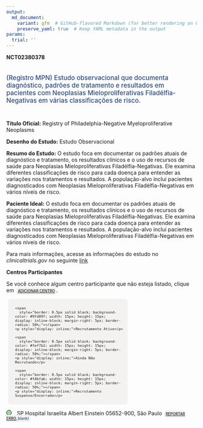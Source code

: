 ```yaml
---
output: 
  md_document:
    variant: gfm  # GitHub-flavored Markdown (for better rendering on GitHub)
    preserve_yaml: true  # Keep YAML metadata in the output
params:
  trial: ''
---
```


**NCT02380378**

<div style="padding: 5px 5px 5px 0px; font-size: 1.20em; font-weight: 500; color: #2E4A7F; text-align: left; margin-bottom: 20px">

(Registro MPN) Estudo observacional que documenta diagnóstico, padrões
de tratamento e resultados em pacientes com Neoplasias
Mieloproliferativas Filadélfia-Negativas em várias classificações de
risco.

</div>

**Título Oficial:** Registry of Philadelphia-Negative Myeloproliferative
Neoplasms

**Desenho do Estudo:** Estudo Observacional

**Resumo do Estudo:** O estudo foca em documentar os padrões atuais de
diagnóstico e tratamento, os resultados clínicos e o uso de recursos de
saúde para Neoplasias Mieloproliferativas Filadélfia-Negativas. Ele
examina diferentes classificações de risco para cada doença para
entender as variações nos tratamentos e resultados. A população-alvo
inclui pacientes diagnosticados com Neoplasias Mieloproliferativas
Filadélfia-Negativas em vários níveis de risco.

**Paciente Ideal:** O estudo foca em documentar os padrões atuais de
diagnóstico e tratamento, os resultados clínicos e o uso de recursos de
saúde para Neoplasias Mieloproliferativas Filadélfia-Negativas. Ele
examina diferentes classificações de risco para cada doença para
entender as variações nos tratamentos e resultados. A população-alvo
inclui pacientes diagnosticados com Neoplasias Mieloproliferativas
Filadélfia-Negativas em vários níveis de risco.

Para mais informações, acesse as informações do estudo no
*clinicaltrials.gov* no seguinte
[link](https://clinicaltrials.gov/ct2/show/NCT02380378)

**Centros Participantes**

Se você conhece algum centro participante que não esteja listado, clique
em
<span style="color: #2E4A7F; margin-left: 2px; padding: 4px; background-color: #f3f2f1; border-radius: 8px; font-weight: 500; font-size: 0.7em"><a
href="https://flazar.shinyapps.io/formsapp?study_nct_id=NCT02380378&amp;location_id=N%2FA&amp;location_full_name=N%2FA&amp;form_type=Adicionar%20Centro"
target="_blank">ADICIONAR CENTRO</a></span>.

<div style="margin-bottom: 8px; margin-left: 5px; padding: 8px; max-width: 300px; background-color: #f3f2f1; border-radius: 8px; font-size: 0.8em">

<div style="margin-left: 10px;">

    <span 
      style="border: 0.5px solid black; background-color: #9fd89f; width: 15px; height: 15px; display: inline-block; margin-right: 5px; border-radius: 50%;"></span>
    <p style="display: inline;">Recrutamento Ativo</p>

</div>

<div style="margin-left: 10px;">

    <span 
      style="border: 0.5px solid black; background-color: #fef7b2; width: 15px; height: 15px; display: inline-block; margin-right: 5px; border-radius: 50%;"></span>
    <p style="display: inline;">Ainda Não Recrutando</p>

</div>

<div style="margin-left: 10px;">

    <span 
      style="border: 0.5px solid black; background-color: #f4bfab; width: 15px; height: 15px; display: inline-block; margin-right: 5px; border-radius: 50%;"></span>
    <p style="display: inline;">Recrutamento Suspenso/Encerrado</p>

</div>

</div>

<span style="border: 0.5px solid black; display: inline-block; width: 12px; height: 12px; border-radius: 50%; margin-right: 10px; padding-bottom: 0px; background-color: #9fd89f;"></span>
SP Hospital Israelita Albert Einstein 05652-900, São Paulo
<span style="color: #2E4A7F; margin-left: 2px; padding: 4px; background-color: #f3f2f1; border-radius: 8px; font-weight: 500; font-size: 0.7em">[REPORTAR
ERRO](https://flazar.shinyapps.io/formsapp?study_nct_id=NCT02380378&location_id=HOSPITALISRAELITAALBERTEINSTEINSAOPAULOSP05651901BRAZIL&location_full_name=Hospital%20Israelita%20Albert%20Einstein%2C%2005652-900%2C%20S%C3%A3o%20Paulo&form_type=Reportar%20Erro)\_blank}</span>
